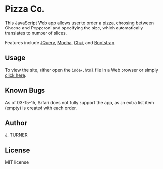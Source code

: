 Pizza Co.
============

This JavaScript Web app allows user to order a pizza, choosing between Cheese and Pepperoni and specifying the size, which automatically translates to number of slices.

Features include [JQuery](http://jquery.com/),
[Mocha](http://mochajs.org/), [Chai](http://chaijs.com/),
and [Bootstrap](http://http://getbootstrap.com/).


Usage
-----

To view the site, either open the `index.html` file
in a Web browser or simply [click here](http://htmlpreview.github.com/?https://github.com/j6turner/pizza/blob/master/index.html).


Known Bugs
-----

As of 03-15-15, Safari does not fully support the app,
as an extra list item (empty) is created with each order.


Author
-----

J. TURNER


License
-------

MIT license
